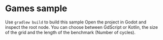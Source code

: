# Games sample

Use `gradlew build` to build this sample
Open the project in Godot and inspect the root node. 
You can choose between GdScript or Kotlin, the size of the grid and the length of the benchmark (Number of cycles).